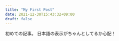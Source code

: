 ```yaml
---
title: "My First Post"
date: 2021-12-30T15:43:32+09:00
draft: false
---
```



初めての記事。
日本語の表示がちゃんとしてるか心配！
